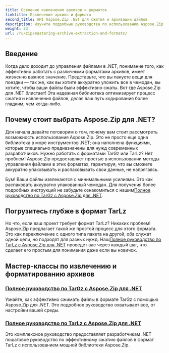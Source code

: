 ```yaml
---
title: Освоение извлечения архивов и форматов
linktitle: Извлечение архива и форматы
second_title: API Aspose.Zip .NET для сжатия и архивации файлов
description: Изучите подробные руководства по использованию Aspose.Zip для .NET, чтобы освоить форматы извлечения и сжатия архивов, такие как TarGz и TarLz.
weight: 23
url: /ru/zip/mastering-archive-extraction-and-formats/
---
```

## Введение

Когда дело доходит до управления файлами в .NET, понимание того, как эффективно работать с различными форматами архивов, имеет жизненно важное значение. Представьте, что вы пакуете вещи для поездки — так же, как вы хотите аккуратно уложить все в чемодан, вы хотите, чтобы ваши файлы были эффективно сжаты. Вот где Aspose.Zip для .NET блистает! Эта надежная библиотека оптимизирует процесс сжатия и извлечения файлов, делая ваш путь кодирования более гладким, чем когда-либо.

## Почему стоит выбрать Aspose.Zip для .NET?

Для начала давайте поговорим о том, почему вам стоит рассмотреть возможность использования Aspose.Zip. Это не просто еще одна библиотека в море инструментов .NET; она наполнена функциями, которые специально предназначены для нужд современных разработчиков. Нужно работать с форматами TarGz или TarLz? Нет проблем! Aspose.Zip предоставляет простые в использовании методы управления файлами в этих форматах, гарантируя, что вы сможете аккуратно упаковывать и распаковывать свои данные, не напрягаясь.

Бум! Ваши файлы извлекаются с минимальными усилиями. Это как распаковать аккуратно упакованный чемодан. Для получения более подробных инструкций не забудьте ознакомиться с нашим[Полное руководство по TarGz с Aspose.Zip для .NET](./comprehensive-guide-to-tar-gz/). 

## Погрузитесь глубже в формат TarLz

 Но что, если ваш проект требует формат TarLz? Никаких проблем! Aspose.Zip предлагает такой же простой процесс для этого формата. Это как переключение с одного типа пакета на другой, оба служат одной цели, но подходят для разных нужд. Наш[Полное руководство по TarLz с Aspose.Zip для .NET](./comprehensive-guide-to-tar-lz/) проведет вас через каждый шаг, что сделает его простым для понимания даже если вы новичок.

## Мастер-классы по извлечению и форматированию архивов
### [Полное руководство по TarGz с Aspose.Zip для .NET](./comprehensive-guide-to-tar-gz/)
Узнайте, как эффективно сжимать файлы в формате TarGz с помощью Aspose.Zip для .NET. Это подробное руководство охватывает все, от настройки вашей среды.
### [Полное руководство по TarLz с Aspose.Zip для .NET](./comprehensive-guide-to-tar-lz/)
Это комплексное руководство предоставляет разработчикам .NET пошаговое руководство по эффективному сжатию файлов в формат TarLz с использованием мощной библиотеки Aspose.Zip.